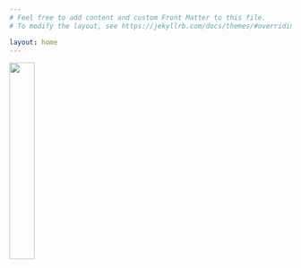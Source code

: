 ```yaml
---
# Feel free to add content and custom Front Matter to this file.
# To modify the layout, see https://jekyllrb.com/docs/themes/#overriding-theme-defaults

layout: home
---
```


[<img src="jakegl.PNG" width="30%">](https://linkco.re/ed82Cxge)
